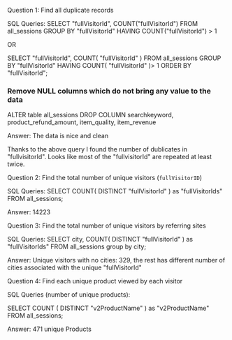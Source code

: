 Question 1: Find all duplicate records

SQL Queries:
SELECT "fullVisitorId", COUNT("fullVisitorId")
FROM all_sessions
GROUP BY "fullVisitorId"
HAVING COUNT("fullVisitorId") > 1

OR

SELECT
    "fullVisitorId",
    COUNT( "fullVisitorId" )
FROM
    all_sessions
GROUP BY
    "fullVisitorId"
HAVING
    COUNT( "fullVisitorId" )> 1
ORDER BY
    "fullVisitorId";

### Remove NULL columns which do not bring any value to the data
ALTER table all_sessions
        DROP COLUMN searchkeyword, product_refund_amount,
        item_quality, item_revenue

Answer: The data is nice and clean

Thanks to the above query I found the number of dublicates in "fullvisitorId". Looks like most of the "fullvisitorId" are repeated at least twice.


Question 2: Find the total number of unique visitors (`fullVisitorID`)

SQL Queries:
SELECT COUNT( DISTINCT "fullVisitorId" ) as "fullVisitorIds"
FROM all_sessions;

Answer: 14223


Question 3: Find the total number of unique visitors by referring sites

SQL Queries:
SELECT city, COUNT( DISTINCT "fullVisitorId" ) as "fullVisitorIds"
FROM all_sessions
group by city;

Answer: Unique visitors with no cities: 329, the rest has different number of cities associated with the unique "fullVisitorId"


Question 4: Find each unique product viewed by each visitor

SQL Queries (number of unique products):

SELECT COUNT ( DISTINCT "v2ProductName" ) as "v2ProductName"
FROM all_sessions;

Answer: 471 unique Products


